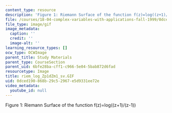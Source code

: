 ```yaml
---
content_type: resource
description: 'Figure 1: Riemann Surface of the function f(z)=log((z+1)/(z-1))'
file: /courses/18-04-complex-variables-with-applications-fall-1999/0dced190868b29c52967e5d9331ee72e_riem_log_Zp1dZm1_sv.GIF
file_type: image/gif
image_metadata:
  caption: ''
  credit: ''
  image-alt: ''
learning_resource_types: []
ocw_type: OCWImage
parent_title: Study Materials
parent_type: CourseSection
parent_uid: 6bfe28ba-cff1-c966-5e04-5bab872d6fad
resourcetype: Image
title: riem_log_Zp1dZm1_sv.GIF
uid: 0dced190-868b-29c5-2967-e5d9331ee72e
video_metadata:
  youtube_id: null
---
```

Figure 1: Riemann Surface of the function f(z)=log((z+1)/(z-1))

